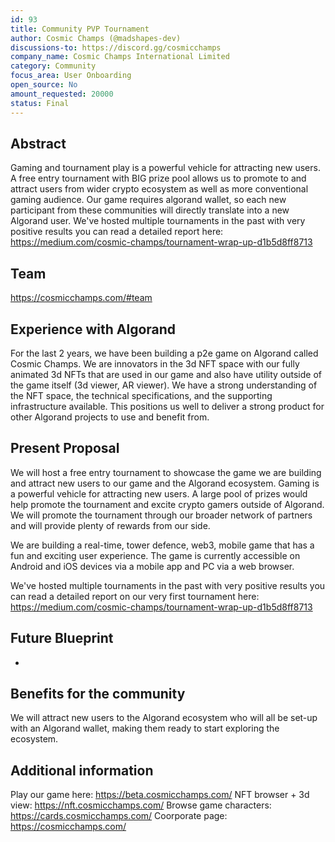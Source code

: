 ```yaml
---
id: 93
title: Community PVP Tournament
author: Cosmic Champs (@madshapes-dev)
discussions-to: https://discord.gg/cosmicchamps
company_name: Cosmic Champs International Limited
category: Community
focus_area: User Onboarding
open_source: No
amount_requested: 20000
status: Final
---
```


## Abstract
Gaming and tournament play is a powerful vehicle for attracting new users. A free entry tournament with BIG prize pool allows us to promote to and attract users from wider crypto ecosystem as well as more conventional gaming audience.
Our game requires algorand wallet, so each new participant from these communities will directly translate into a new Algorand user. We've hosted multiple tournaments in the past with very positive results you can read a detailed report here: <a href="https://medium.com/cosmic-champs/tournament-wrap-up-d1b5d8ff8713">https://medium.com/cosmic-champs/tournament-wrap-up-d1b5d8ff8713</a>

## Team
https://cosmicchamps.com/#team

## Experience with Algorand
For the last 2 years, we have been building a p2e game on Algorand called Cosmic Champs. We are innovators in the 3d NFT space with our fully animated 3d NFTs that are used in our game and also have utility outside of the game itself (3d viewer, AR viewer).
We have a strong understanding of the NFT space, the technical specifications, and the supporting infrastructure available. This positions us well to deliver a strong product for other Algorand projects to use and benefit from.

## Present Proposal
We will host a free entry tournament to showcase the game we are building and attract new users to our game and the Algorand ecosystem. Gaming is a powerful vehicle for attracting new users. A large pool of prizes would help promote the tournament and excite crypto gamers outside of Algorand.
We will promote the tournament through our broader network of partners and will provide plenty of rewards from our side.

We are building a real-time, tower defence, web3, mobile game that has a fun and exciting user experience. The game is currently accessible on Android and iOS devices via a mobile app and PC via a web browser.

We've hosted multiple tournaments in the past with very positive results you can read a detailed report on our very first tournament here: <a href="https://medium.com/cosmic-champs/tournament-wrap-up-d1b5d8ff8713">https://medium.com/cosmic-champs/tournament-wrap-up-d1b5d8ff8713</a>

## Future Blueprint
-

## Benefits for the community
We will attract new users to the Algorand ecosystem who will all be set-up with an Algorand wallet, making them ready to start exploring the ecosystem.

## Additional information
Play our game here: <a href="https://beta.cosmicchamps.com/">https://beta.cosmicchamps.com/</a>
NFT browser + 3d view: <a href="https://nft.cosmicchamps.com/">https://nft.cosmicchamps.com/</a>
Browse game characters: <a href="https://cards.cosmicchamps.com/">https://cards.cosmicchamps.com/</a>
Coorporate page: <a href="https://cosmicchamps.com/">https://cosmicchamps.com/</a>
